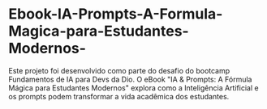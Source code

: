 # Ebook-IA-Prompts-A-Formula-Magica-para-Estudantes-Modernos-
Este projeto foi desenvolvido como parte do desafio do bootcamp Fundamentos de IA para Devs da Dio.  O eBook "IA &amp; Prompts: A Fórmula Mágica para Estudantes Modernos" explora como a Inteligência Artificial e os prompts podem transformar a vida acadêmica dos estudantes.
